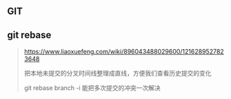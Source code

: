## GIT

## git rebase

> https://www.liaoxuefeng.com/wiki/896043488029600/1216289527823648
>
> 把本地未提交的分叉时间线整理成直线，方便我们查看历史提交的变化
>
> git rebase branch -i  能把多次提交的冲突一次解决




